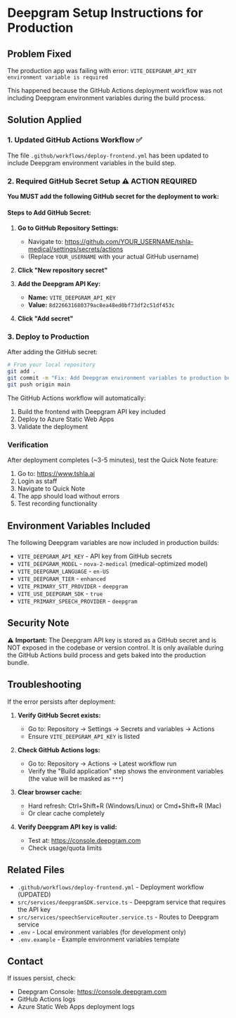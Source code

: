 # Deepgram Setup Instructions for Production

## Problem Fixed
The production app was failing with error: `VITE_DEEPGRAM_API_KEY environment variable is required`

This happened because the GitHub Actions deployment workflow was not including Deepgram environment variables during the build process.

## Solution Applied

### 1. Updated GitHub Actions Workflow ✅
The file `.github/workflows/deploy-frontend.yml` has been updated to include Deepgram environment variables in the build step.

### 2. Required GitHub Secret Setup ⚠️ ACTION REQUIRED

**You MUST add the following GitHub secret for the deployment to work:**

#### Steps to Add GitHub Secret:

1. **Go to GitHub Repository Settings:**
   - Navigate to: https://github.com/YOUR_USERNAME/tshla-medical/settings/secrets/actions
   - (Replace `YOUR_USERNAME` with your actual GitHub username)

2. **Click "New repository secret"**

3. **Add the Deepgram API Key:**
   - **Name:** `VITE_DEEPGRAM_API_KEY`
   - **Value:** `8d226631680379ac8ea48ed0bf73df2c51df453c`

4. **Click "Add secret"**

### 3. Deploy to Production

After adding the GitHub secret:

```bash
# From your local repository
git add .
git commit -m "Fix: Add Deepgram environment variables to production build"
git push origin main
```

The GitHub Actions workflow will automatically:
1. Build the frontend with Deepgram API key included
2. Deploy to Azure Static Web Apps
3. Validate the deployment

### Verification

After deployment completes (~3-5 minutes), test the Quick Note feature:
1. Go to: https://www.tshla.ai
2. Login as staff
3. Navigate to Quick Note
4. The app should load without errors
5. Test recording functionality

## Environment Variables Included

The following Deepgram variables are now included in production builds:

- `VITE_DEEPGRAM_API_KEY` - API key from GitHub secrets
- `VITE_DEEPGRAM_MODEL` - `nova-2-medical` (medical-optimized model)
- `VITE_DEEPGRAM_LANGUAGE` - `en-US`
- `VITE_DEEPGRAM_TIER` - `enhanced`
- `VITE_PRIMARY_STT_PROVIDER` - `deepgram`
- `VITE_USE_DEEPGRAM_SDK` - `true`
- `VITE_PRIMARY_SPEECH_PROVIDER` - `deepgram`

## Security Note

⚠️ **Important:** The Deepgram API key is stored as a GitHub secret and is NOT exposed in the codebase or version control. It is only available during the GitHub Actions build process and gets baked into the production bundle.

## Troubleshooting

If the error persists after deployment:

1. **Verify GitHub Secret exists:**
   - Go to: Repository → Settings → Secrets and variables → Actions
   - Ensure `VITE_DEEPGRAM_API_KEY` is listed

2. **Check GitHub Actions logs:**
   - Go to: Repository → Actions → Latest workflow run
   - Verify the "Build application" step shows the environment variables (the value will be masked as `***`)

3. **Clear browser cache:**
   - Hard refresh: Ctrl+Shift+R (Windows/Linux) or Cmd+Shift+R (Mac)
   - Or clear cache completely

4. **Verify Deepgram API key is valid:**
   - Test at: https://console.deepgram.com
   - Check usage/quota limits

## Related Files

- `.github/workflows/deploy-frontend.yml` - Deployment workflow (UPDATED)
- `src/services/deepgramSDK.service.ts` - Deepgram service that requires the API key
- `src/services/speechServiceRouter.service.ts` - Routes to Deepgram service
- `.env` - Local environment variables (for development only)
- `.env.example` - Example environment variables template

## Contact

If issues persist, check:
- Deepgram Console: https://console.deepgram.com
- GitHub Actions logs
- Azure Static Web Apps deployment logs
